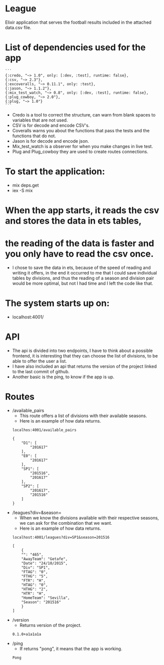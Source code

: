 # League
Elixir application that serves the football results included in the attached data.csv file.

# List of dependencies used for the app
    ```
    {:credo, "~> 1.0", only: [:dev, :test], runtime: false},
    {:csv, "~> 2.3"},
    {:excoveralls, "~> 0.11.1", only: :test},
    {:jason, "~> 1.1.2"},
    {:mix_test_watch, "~> 0.8", only: [:dev, :test], runtime: false},
    {:plug_cowboy, "~> 2.0"},
    {:plug, "~> 1.0"}
    ```
- Credo is a tool to correct the structure, 
can warn from blank spaces to variables that are not used.
- CSV is for decode and encode CSV's.
- Coveralls warns you about the functions that pass the tests 
and the functions that do not.
- Jason is for decode and encode json.
- Mix_test_watch is a observer for when you make changes in live test.
- Plug and Plug_cowboy they are used to create routes connections.

# To start the application:
- mix deps.get
- iex -S mix

# When the app starts, it reads the csv and stores the data in ets tables, 
# the reading of the data is faster and you only have to read the csv once.

- I chose to save the data in ets, because of the speed of reading and writing it offers, 
in the end it occurred to me that I could save individual tables by divisions, 
and thus the reading of a season and division pair would be more optimal, 
but not I had time and I left the code like that.


# The system starts up on: 
- localhost:4001/

# API 
- The api is divided into two endpoints, I have to think about a possible frontend, 
it is interesting that they can choose the list of divisions, 
to be able to offer the user a list.
- I have also included an api that returns the version of the project 
linked to the last commit of github.
- Another basic is the ping, to know if the app is up.

# Routes
- /available_pairs
    - This route offers a list of divisions with their available seasons.
    - Here is an example of how data returns.
    ```
    localhos:4001/available_pairs

    {
        "D1": [
            "201617"
        ],
        "E0": [
            "201617"
        ],
        "SP1": [
            "201516",
            "201617"
        ],
        "SP2": [
            "201617",
            "201516"
        ]
    }
    ```
- /leagues?div=&season=
    - When we know the divisions available with their respective seasons, 
    we can ask for the combination that we want.
    - Here is an example of how data returns.
    ```
    localhost:4001/leagues?div=SP1&season=201516

    [
        {
        "": "465",
        "AwayTeam": "Getafe",
        "Date": "24/10/2015",
        "Div": "SP1",
        "FTAG": "0",
        "FTHG": "5",
        "FTR": "H",
        "HTAG": "0",
        "HTHG": "2",
        "HTR": "H",
        "HomeTeam": "Sevilla",
        "Season": "201516"
        }
    ]
    ```
- /version
    - Returns version of the project.
    ```
    0.1.0+a1a1a1a
    ```
- /ping
    - If returns "pong", it means that the app is working.
    ```
    Pong
    ```


